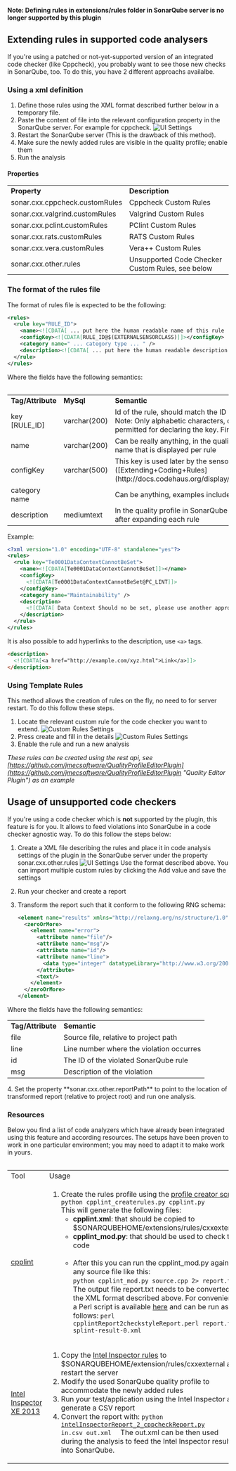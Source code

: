 
****Note: Defining rules in extensions/rules folder in SonarQube server is no longer supported by this plugin****

## Extending rules in supported code analysers

If you're using a patched or not-yet-supported version of an integrated code checker (like Cppcheck), you probably want to see those new checks in SonarQube, too. To do this, you have 2 different approachs availalbe.

### Using a xml definition ###

1. Define those rules using the XML format described further below in a temporary file.
2. Paste the content of file into the relevant configuration property in the SonarQube server. For example for cppcheck.
   ![UI Settings](images/custom-rules-configuation.png)
3. Restart the SonarQube server (This is the drawback of this method).
4. Make sure the newly added rules are visible in the quality profile; enable them
5. Run the analysis

####  Properties ####
  <table>
  <tr>
  <td><b>Property</b></td>
  <td><b>Description</b></td>
  </tr>
  <tr>
  <td>sonar.cxx.cppcheck.customRules</td>
  <td>Cppcheck Custom Rules</td>
  </tr>
  <tr>
  <td>sonar.cxx.valgrind.customRules</td>
  <td>Valgrind Custom Rules</td>
  </tr>
  <tr>
  <td>sonar.cxx.pclint.customRules</td>
  <td>PClint Custom Rules</td>
  </tr>
  <tr>
  <td>sonar.cxx.rats.customRules</td>
  <td>RATS Custom Rules</td>
  </tr>
  <tr>
  <td>sonar.cxx.vera.customRules</td>
  <td>Vera++ Custom Rules</td>
  </tr>
  <tr>
  <td>sonar.cxx.other.rules</td>
  <td>Unsupported Code Checker Custom Rules, see below</td>
  </tr>
  <table>

### The format of the rules file
The format of rules file is expected to be the following:

```XML
<rules>
  <rule key="RULE_ID">
    <name><![CDATA[ ... put here the human readable name of this rule ... ]]></name>
    <configKey><![CDATA[RULE_ID@$(EXTERNALSENSORCLASS)]]></configKey>
    <category name=" ... category type ... " />
    <description><![CDATA[ ... put here the human readable description of this rule ... ]]></description>
  </rule>
</rules>
```

Where the fields have the following semantics:

<table>
<tr>
<td><b>Tag/Attribute</b></td>
<td><b>MySql</b></td>
<td><b>Semantic</b></td>
</tr>

<tr>
<td>key [RULE_ID]</td>
<td>varchar(200)</td>
<td>Id of the rule, should match the ID in the external reports.<br>Note: Only alphabetic characters, digits and underscores are permitted for declaring the key. First sign should not be a digit.</td>
</tr>

<tr>
<td>name</td>
<td>varchar(200)</td>
<td>Can be really anything, in the quality profile in SonarQube its the first name that is displayed per rule</td>
</tr>

<tr>
<td>configKey</td>
<td>varchar(500)</td>
<td>This key is used later by the sensor to configure the code analyzer ([Extending+Coding+Rules] (http://docs.codehaus.org/display/SONAR/Extending+Coding+Rules)) </td>
</tr>

<tr>
<td>category name</td>
<td></td>
<td>Can be anything, examples include Maintainability Style Usability etc</td>
</tr>

<tr>
<td>description</td>
<td>mediumtext</td>
<td>In the quality profile in SonarQube UI, the description will be show after expanding each rule</td>
</tr>

</table>

Example:

```XML
<?xml version="1.0" encoding="UTF-8" standalone="yes"?>
<rules>
  <rule key="Te0001DataContextCannotBeSet">
    <name><![CDATA[Te0001DataContextCannotBeSet]]></name>
    <configKey>
      <![CDATA[Te0001DataContextCannotBeSet@PC_LINT]]>
    </configKey>
    <category name="Maintainability" />
    <description>
      <![CDATA[ Data Context Should no be set, please use another approach ]]>
    </description>
  </rule>
</rules>
```
It is also possible to add hyperlinks to the description, use ```<a>``` tags.
```HTML
<description>
  <![CDATA[<a href="http://example.com/xyz.html">Link</a>]]>
</description>
```

### Using Template Rules ###
This method allows the creation of rules on the fly, no need to for server restart. To do this follow these steps.

1. Locate the relevant custom rule for the code checker you want to extend.
![Custom Rules Settings](images/create-custom-rule.png)
2. Press create and fill in the details 
![Custom Rules Settings](images/customrule.png)
3. Enable the rule and run a new analysis 

*These rules can be created using the rest api, see [https://github.com/jmecsoftware/QualityProfileEditorPlugin](https://github.com/jmecsoftware/QualityProfileEditorPlugin "Quality Editor Plugin") as an example*

## Usage of unsupported code checkers ##
If you're using a code checker which is **not** supported by the plugin, this feature is for you. It allows to feed violations into SonarQube in a code checker agnostic way. To do this follow the steps below:

1. Create a XML file describing the rules and place it in code analysis settings of the plugin in the SonarQube server under the property sonar.cxx.other.rules
   ![UI Settings](images/external-custom-rules-configuation.png)
   Use the format described above. You can import multiple custom rules by clicking the Add value and save the settings

2. Run your checker and create a report

3. Transform the report such that it conform to the following RNG schema:
   ```XML
   <element name="results" xmlns="http://relaxng.org/ns/structure/1.0">
     <zeroOrMore>
       <element name="error">
         <attribute name="file"/>
         <attribute name="msg"/>
         <attribute name="id"/>
         <attribute name="line">
           <data type="integer" datatypeLibrary="http://www.w3.org/2001/XMLSchema-datatypes" />
         </attribute>
         <text/>
       </element>
     </zeroOrMore>
   </element>
   ```

  Where the fields have the following semantics:

  <table>
  <tr>
  <td><b>Tag/Attribute</b></td>
  <td><b>Semantic</b></td>
  </tr>

  <tr>
  <td>file</td>
  <td>Source file, relative to project path</td>
  </tr>

  <tr>
  <td>line</td>
  <td>Line number where the violation occurres</td>
  </tr>

  <tr>
  <td>id</td>
  <td>The ID of the violated SonarQube rule</td>
  </tr>

  <tr>
  <td>msg</td>
  <td>Description of the violation</td>
  </tr>
  <table>
4. Set the property **sonar.cxx.other.reportPath** to point to the location of transformed report (relative to project root) and run one analysis.


### Resources

Below you find a list of code analyzers which have already been integrated using this feature and according resources. The setups have been proven to work in one particular environment; you may need to adapt it to make work in yours.


<table>
<tr>
<td>Tool</td>
<td>Usage</td>
</tr>

<tr>
<td><a href="http://google-styleguide.googlecode.com/svn/trunk/cpplint/cpplint.py">cpplint</a></td>
<td>
<ol>
<li>Create the rules profile using the <a href="https://github.com/wenns/sonar-cxx/blob/master/sonar-cxx-plugin/src/tools/cpplint_createrules.py">profile creator script</a>:
<br>
<code>python cpplint_createrules.py cpplint.py</code>
<br>
This will generate the following files:
<ul>
<li>
<b>cpplint.xml</b>: that should be copied to $SONARQUBEHOME/extensions/rules/cxxexternal
</li>
<li>
<b>cpplint_mod.py</b>: that should be used to check the code
</li>
<br>
</li>
<li>
After this you can run the cpplint_mod.py against any source file like this:
<br>
<code>python cpplint_mod.py source.cpp 2> report.txt</code>
<br>
The output file report.txt needs to be converted to the XML format described above. For convenience a Perl script is available
<a href="https://github.com/wenns/sonar-cxx/blob/master/sonar-cxx-plugin/src/tools/cpplintReport2checkstyleReport.perl">here</a>
and can be run as follows:
<code>perl cpplintReport2checkstyleReport.perl report.txt splint-result-0.xml</code>
</li>
</td>
</tr>

<tr>
<td><a href="http://software.intel.com/en-us/intel-inspector-xe">Intel Inspector XE 2013</a></td>
<td>

<ol>
<li>Copy the
<a href="https://github.com/wenns/sonar-cxx/blob/master/sonar-cxx-plugin/src/main/resources/external/intel_inspector_rules.xml">Intel Inspector rules</a>
to $SONARQUBEHOME/extension/rules/cxxexternal and restart the server
</li>
<li>Modify the used SonarQube quality profile to accommodate the newly added rules</li>
<li>Run your test/application using the Intel Inspector and generate a CSV report</li>
<li>Convert the report with:
<code>python <a href="">intelInspectorReport_2_cppcheckReport.py</a>
in.csv out.xml <path to project> <test executable></code>
The out.xml can be then used during the analysis to feed the Intel Inspector results into
SonarQube.
</li>
</td>
</tr>
</table>
